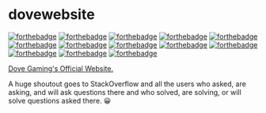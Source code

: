# dovewebsite


 [![forthebadge](https://forthebadge.com/images/badges/made-with-javascript.svg)](https://dovegaming.github.io/dovewebsite/index.html)
 [![forthebadge](https://forthebadge.com/images/badges/powered-by-electricity.svg)](https://dovegaming.github.io/dovewebsite/index.html)
 [![forthebadge](https://forthebadge.com/images/badges/uses-css.svg)](https://dovegaming.github.io/dovewebsite/index.html)
 [![forthebadge](https://forthebadge.com/images/badges/uses-git.svg)](https://dovegaming.github.io/dovewebsite/index.html)
 [![forthebadge](https://forthebadge.com/images/badges/uses-html.svg)](https://dovegaming.github.io/dovewebsite/index.html)
 [![forthebadge](https://forthebadge.com/images/badges/uses-js.svg)](https://dovegaming.github.io/dovewebsite/index.html)
 [![forthebadge](https://forthebadge.com/images/badges/uses-brains.svg)](https://dovegaming.github.io/dovewebsite/index.html)
 [![forthebadge](https://forthebadge.com/images/badges/validated-html5.svg)](https://dovegaming.github.io/dovewebsite/index.html)
 [![forthebadge](https://forthebadge.com/images/badges/powered-by-electricity.svg)](https://dovegaming.github.io/dovewebsite/index.html)
 [![forthebadge](https://forthebadge.com/images/badges/ctrl-c-ctrl-v.svg)](https://dovegaming.github.io/dovewebsite/index.html)
 [![forthebadge](https://forthebadge.com/images/badges/check-it-out.svg)](https://dovegaming.github.io/dovewebsite/index.html)
 [![forthebadge](https://forthebadge.com/images/badges/built-by-developers.svg)](https://dovegaming.github.io/dovewebsite/index.html)
 [![forthebadge](https://forthebadge.com/images/badges/uses-brains.svg)](https://dovegaming.github.io/dovewebsite/index.html)


[Dove Gaming's Official Website.](https://dovegaming.github.io/dovewebsite)

A huge shoutout goes to StackOverflow and all the users who asked, are asking, and will ask questions there and who solved, are solving, or will solve questions asked there. 😀
